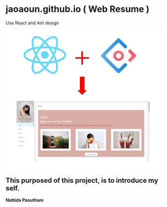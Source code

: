 # jaoaoun.github.io ( Web Resume )

Use React and Ant design 

![JaoaounResume](dataflow.jpg)
    
   This purposed of this project, is to introduce my self. 
---
**Nattida Pasutham**
